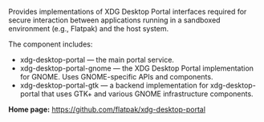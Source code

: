 Provides implementations of XDG Desktop Portal interfaces required for secure interaction between applications running in a sandboxed environment
(e.g., Flatpak) and the host system.

The component includes:

* xdg-desktop-portal — the main portal service.
* xdg-desktop-portal-gnome — the XDG Desktop Portal implementation for GNOME. Uses GNOME-specific APIs and components.
* xdg-desktop-portal-gtk — a backend implementation for xdg-desktop-portal that uses GTK+ and various GNOME infrastructure components.

**Home page:** <https://github.com/flatpak/xdg-desktop-portal>
